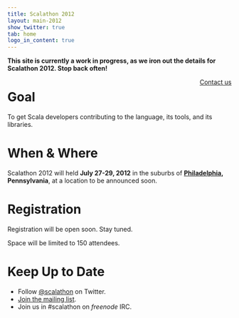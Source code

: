 ```yaml
---
title: Scalathon 2012
layout: main-2012
show_twitter: true
tab: home
logo_in_content: true
---
```


**This site is currently a work in progress, as we iron out the details for
Scalathon 2012. Stop back often!**

<div style="float: right"><a href="contact.html">Contact us</a></div>

# Goal

To get Scala developers contributing to the language, its tools, and its
libraries.

# When & Where

Scalathon 2012 will held **July 27-29, 2012** in the suburbs of
**[Philadelphia](http://en.wikipedia.org/wiki/Philadelphia), Pennsylvania**,
at a location to be announced soon.

# Registration

Registration will be open soon. Stay tuned.

Space will be limited to 150 attendees.

# Keep Up to Date

* Follow [@scalathon](http://twitter.com/#!/scalathon) on Twitter.
* [Join the mailing list](http://groups.google.com/group/scalathon).
* Join us in #scalathon on *freenode* IRC.
